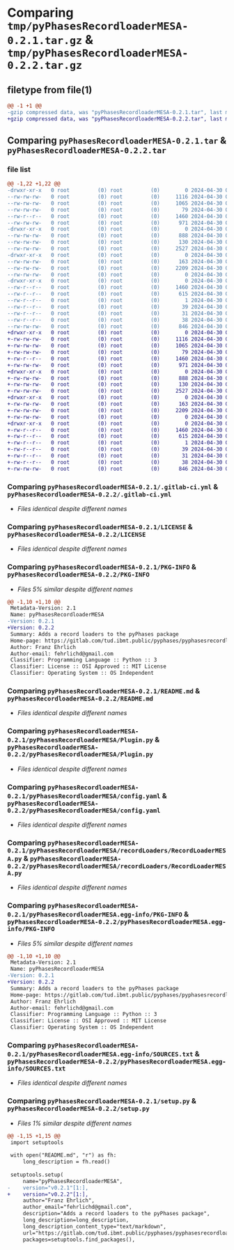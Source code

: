 # Comparing `tmp/pyPhasesRecordloaderMESA-0.2.1.tar.gz` & `tmp/pyPhasesRecordloaderMESA-0.2.2.tar.gz`

## filetype from file(1)

```diff
@@ -1 +1 @@
-gzip compressed data, was "pyPhasesRecordloaderMESA-0.2.1.tar", last modified: Tue Apr 30 06:58:24 2024, max compression
+gzip compressed data, was "pyPhasesRecordloaderMESA-0.2.2.tar", last modified: Tue Apr 30 06:58:23 2024, max compression
```

## Comparing `pyPhasesRecordloaderMESA-0.2.1.tar` & `pyPhasesRecordloaderMESA-0.2.2.tar`

### file list

```diff
@@ -1,22 +1,22 @@
-drwxr-xr-x   0 root         (0) root         (0)        0 2024-04-30 06:58:24.073875 pyPhasesRecordloaderMESA-0.2.1/
--rw-rw-rw-   0 root         (0) root         (0)     1116 2024-04-30 06:58:03.000000 pyPhasesRecordloaderMESA-0.2.1/.gitlab-ci.yml
--rw-rw-rw-   0 root         (0) root         (0)     1065 2024-04-30 06:58:03.000000 pyPhasesRecordloaderMESA-0.2.1/LICENSE
--rw-rw-rw-   0 root         (0) root         (0)       79 2024-04-30 06:58:03.000000 pyPhasesRecordloaderMESA-0.2.1/MANIFEST.in
--rw-r--r--   0 root         (0) root         (0)     1460 2024-04-30 06:58:24.073875 pyPhasesRecordloaderMESA-0.2.1/PKG-INFO
--rw-rw-rw-   0 root         (0) root         (0)      971 2024-04-30 06:58:03.000000 pyPhasesRecordloaderMESA-0.2.1/README.md
-drwxr-xr-x   0 root         (0) root         (0)        0 2024-04-30 06:58:24.071874 pyPhasesRecordloaderMESA-0.2.1/pyPhasesRecordloaderMESA/
--rw-rw-rw-   0 root         (0) root         (0)      888 2024-04-30 06:58:03.000000 pyPhasesRecordloaderMESA-0.2.1/pyPhasesRecordloaderMESA/Plugin.py
--rw-rw-rw-   0 root         (0) root         (0)      130 2024-04-30 06:58:03.000000 pyPhasesRecordloaderMESA-0.2.1/pyPhasesRecordloaderMESA/__init__.py
--rw-rw-rw-   0 root         (0) root         (0)     2527 2024-04-30 06:58:03.000000 pyPhasesRecordloaderMESA-0.2.1/pyPhasesRecordloaderMESA/config.yaml
-drwxr-xr-x   0 root         (0) root         (0)        0 2024-04-30 06:58:24.073875 pyPhasesRecordloaderMESA-0.2.1/pyPhasesRecordloaderMESA/recordLoaders/
--rw-rw-rw-   0 root         (0) root         (0)      163 2024-04-30 06:58:03.000000 pyPhasesRecordloaderMESA-0.2.1/pyPhasesRecordloaderMESA/recordLoaders/MESAAnnotationLoader.py
--rw-rw-rw-   0 root         (0) root         (0)     2209 2024-04-30 06:58:03.000000 pyPhasesRecordloaderMESA-0.2.1/pyPhasesRecordloaderMESA/recordLoaders/RecordLoaderMESA.py
--rw-rw-rw-   0 root         (0) root         (0)        0 2024-04-30 06:58:03.000000 pyPhasesRecordloaderMESA-0.2.1/pyPhasesRecordloaderMESA/recordLoaders/__init__.py
-drwxr-xr-x   0 root         (0) root         (0)        0 2024-04-30 06:58:24.072875 pyPhasesRecordloaderMESA-0.2.1/pyPhasesRecordloaderMESA.egg-info/
--rw-r--r--   0 root         (0) root         (0)     1460 2024-04-30 06:58:24.000000 pyPhasesRecordloaderMESA-0.2.1/pyPhasesRecordloaderMESA.egg-info/PKG-INFO
--rw-r--r--   0 root         (0) root         (0)      615 2024-04-30 06:58:24.000000 pyPhasesRecordloaderMESA-0.2.1/pyPhasesRecordloaderMESA.egg-info/SOURCES.txt
--rw-r--r--   0 root         (0) root         (0)        1 2024-04-30 06:58:24.000000 pyPhasesRecordloaderMESA-0.2.1/pyPhasesRecordloaderMESA.egg-info/dependency_links.txt
--rw-r--r--   0 root         (0) root         (0)       39 2024-04-30 06:58:24.000000 pyPhasesRecordloaderMESA-0.2.1/pyPhasesRecordloaderMESA.egg-info/requires.txt
--rw-r--r--   0 root         (0) root         (0)       31 2024-04-30 06:58:24.000000 pyPhasesRecordloaderMESA-0.2.1/pyPhasesRecordloaderMESA.egg-info/top_level.txt
--rw-r--r--   0 root         (0) root         (0)       38 2024-04-30 06:58:24.073875 pyPhasesRecordloaderMESA-0.2.1/setup.cfg
--rw-rw-rw-   0 root         (0) root         (0)      846 2024-04-30 06:58:04.000000 pyPhasesRecordloaderMESA-0.2.1/setup.py
+drwxr-xr-x   0 root         (0) root         (0)        0 2024-04-30 06:58:23.865235 pyPhasesRecordloaderMESA-0.2.2/
+-rw-rw-rw-   0 root         (0) root         (0)     1116 2024-04-30 06:58:04.000000 pyPhasesRecordloaderMESA-0.2.2/.gitlab-ci.yml
+-rw-rw-rw-   0 root         (0) root         (0)     1065 2024-04-30 06:58:04.000000 pyPhasesRecordloaderMESA-0.2.2/LICENSE
+-rw-rw-rw-   0 root         (0) root         (0)       79 2024-04-30 06:58:04.000000 pyPhasesRecordloaderMESA-0.2.2/MANIFEST.in
+-rw-r--r--   0 root         (0) root         (0)     1460 2024-04-30 06:58:23.865235 pyPhasesRecordloaderMESA-0.2.2/PKG-INFO
+-rw-rw-rw-   0 root         (0) root         (0)      971 2024-04-30 06:58:04.000000 pyPhasesRecordloaderMESA-0.2.2/README.md
+drwxr-xr-x   0 root         (0) root         (0)        0 2024-04-30 06:58:23.863405 pyPhasesRecordloaderMESA-0.2.2/pyPhasesRecordloaderMESA/
+-rw-rw-rw-   0 root         (0) root         (0)      888 2024-04-30 06:58:04.000000 pyPhasesRecordloaderMESA-0.2.2/pyPhasesRecordloaderMESA/Plugin.py
+-rw-rw-rw-   0 root         (0) root         (0)      130 2024-04-30 06:58:04.000000 pyPhasesRecordloaderMESA-0.2.2/pyPhasesRecordloaderMESA/__init__.py
+-rw-rw-rw-   0 root         (0) root         (0)     2527 2024-04-30 06:58:04.000000 pyPhasesRecordloaderMESA-0.2.2/pyPhasesRecordloaderMESA/config.yaml
+drwxr-xr-x   0 root         (0) root         (0)        0 2024-04-30 06:58:23.865235 pyPhasesRecordloaderMESA-0.2.2/pyPhasesRecordloaderMESA/recordLoaders/
+-rw-rw-rw-   0 root         (0) root         (0)      163 2024-04-30 06:58:04.000000 pyPhasesRecordloaderMESA-0.2.2/pyPhasesRecordloaderMESA/recordLoaders/MESAAnnotationLoader.py
+-rw-rw-rw-   0 root         (0) root         (0)     2209 2024-04-30 06:58:04.000000 pyPhasesRecordloaderMESA-0.2.2/pyPhasesRecordloaderMESA/recordLoaders/RecordLoaderMESA.py
+-rw-rw-rw-   0 root         (0) root         (0)        0 2024-04-30 06:58:04.000000 pyPhasesRecordloaderMESA-0.2.2/pyPhasesRecordloaderMESA/recordLoaders/__init__.py
+drwxr-xr-x   0 root         (0) root         (0)        0 2024-04-30 06:58:23.864320 pyPhasesRecordloaderMESA-0.2.2/pyPhasesRecordloaderMESA.egg-info/
+-rw-r--r--   0 root         (0) root         (0)     1460 2024-04-30 06:58:23.000000 pyPhasesRecordloaderMESA-0.2.2/pyPhasesRecordloaderMESA.egg-info/PKG-INFO
+-rw-r--r--   0 root         (0) root         (0)      615 2024-04-30 06:58:23.000000 pyPhasesRecordloaderMESA-0.2.2/pyPhasesRecordloaderMESA.egg-info/SOURCES.txt
+-rw-r--r--   0 root         (0) root         (0)        1 2024-04-30 06:58:23.000000 pyPhasesRecordloaderMESA-0.2.2/pyPhasesRecordloaderMESA.egg-info/dependency_links.txt
+-rw-r--r--   0 root         (0) root         (0)       39 2024-04-30 06:58:23.000000 pyPhasesRecordloaderMESA-0.2.2/pyPhasesRecordloaderMESA.egg-info/requires.txt
+-rw-r--r--   0 root         (0) root         (0)       31 2024-04-30 06:58:23.000000 pyPhasesRecordloaderMESA-0.2.2/pyPhasesRecordloaderMESA.egg-info/top_level.txt
+-rw-r--r--   0 root         (0) root         (0)       38 2024-04-30 06:58:23.865235 pyPhasesRecordloaderMESA-0.2.2/setup.cfg
+-rw-rw-rw-   0 root         (0) root         (0)      846 2024-04-30 06:58:05.000000 pyPhasesRecordloaderMESA-0.2.2/setup.py
```

### Comparing `pyPhasesRecordloaderMESA-0.2.1/.gitlab-ci.yml` & `pyPhasesRecordloaderMESA-0.2.2/.gitlab-ci.yml`

 * *Files identical despite different names*

### Comparing `pyPhasesRecordloaderMESA-0.2.1/LICENSE` & `pyPhasesRecordloaderMESA-0.2.2/LICENSE`

 * *Files identical despite different names*

### Comparing `pyPhasesRecordloaderMESA-0.2.1/PKG-INFO` & `pyPhasesRecordloaderMESA-0.2.2/PKG-INFO`

 * *Files 5% similar despite different names*

```diff
@@ -1,10 +1,10 @@
 Metadata-Version: 2.1
 Name: pyPhasesRecordloaderMESA
-Version: 0.2.1
+Version: 0.2.2
 Summary: Adds a record loaders to the pyPhases package
 Home-page: https://gitlab.com/tud.ibmt.public/pyphases/pyphasesrecordloader/
 Author: Franz Ehrlich
 Author-email: fehrlichd@gmail.com
 Classifier: Programming Language :: Python :: 3
 Classifier: License :: OSI Approved :: MIT License
 Classifier: Operating System :: OS Independent
```

### Comparing `pyPhasesRecordloaderMESA-0.2.1/README.md` & `pyPhasesRecordloaderMESA-0.2.2/README.md`

 * *Files identical despite different names*

### Comparing `pyPhasesRecordloaderMESA-0.2.1/pyPhasesRecordloaderMESA/Plugin.py` & `pyPhasesRecordloaderMESA-0.2.2/pyPhasesRecordloaderMESA/Plugin.py`

 * *Files identical despite different names*

### Comparing `pyPhasesRecordloaderMESA-0.2.1/pyPhasesRecordloaderMESA/config.yaml` & `pyPhasesRecordloaderMESA-0.2.2/pyPhasesRecordloaderMESA/config.yaml`

 * *Files identical despite different names*

### Comparing `pyPhasesRecordloaderMESA-0.2.1/pyPhasesRecordloaderMESA/recordLoaders/RecordLoaderMESA.py` & `pyPhasesRecordloaderMESA-0.2.2/pyPhasesRecordloaderMESA/recordLoaders/RecordLoaderMESA.py`

 * *Files identical despite different names*

### Comparing `pyPhasesRecordloaderMESA-0.2.1/pyPhasesRecordloaderMESA.egg-info/PKG-INFO` & `pyPhasesRecordloaderMESA-0.2.2/pyPhasesRecordloaderMESA.egg-info/PKG-INFO`

 * *Files 5% similar despite different names*

```diff
@@ -1,10 +1,10 @@
 Metadata-Version: 2.1
 Name: pyPhasesRecordloaderMESA
-Version: 0.2.1
+Version: 0.2.2
 Summary: Adds a record loaders to the pyPhases package
 Home-page: https://gitlab.com/tud.ibmt.public/pyphases/pyphasesrecordloader/
 Author: Franz Ehrlich
 Author-email: fehrlichd@gmail.com
 Classifier: Programming Language :: Python :: 3
 Classifier: License :: OSI Approved :: MIT License
 Classifier: Operating System :: OS Independent
```

### Comparing `pyPhasesRecordloaderMESA-0.2.1/pyPhasesRecordloaderMESA.egg-info/SOURCES.txt` & `pyPhasesRecordloaderMESA-0.2.2/pyPhasesRecordloaderMESA.egg-info/SOURCES.txt`

 * *Files identical despite different names*

### Comparing `pyPhasesRecordloaderMESA-0.2.1/setup.py` & `pyPhasesRecordloaderMESA-0.2.2/setup.py`

 * *Files 1% similar despite different names*

```diff
@@ -1,15 +1,15 @@
 import setuptools
 
 with open("README.md", "r") as fh:
     long_description = fh.read()
 
 setuptools.setup(
     name="pyPhasesRecordloaderMESA",
-    version="v0.2.1"[1:],
+    version="v0.2.2"[1:],
     author="Franz Ehrlich",
     author_email="fehrlichd@gmail.com",
     description="Adds a record loaders to the pyPhases package",
     long_description=long_description,
     long_description_content_type="text/markdown",
     url="https://gitlab.com/tud.ibmt.public/pyphases/pyphasesrecordloader/",
     packages=setuptools.find_packages(),
```


